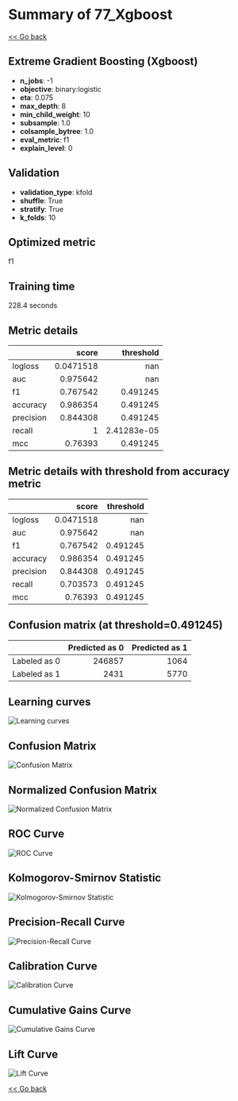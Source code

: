 # Summary of 77_Xgboost

[<< Go back](../README.md)


## Extreme Gradient Boosting (Xgboost)
- **n_jobs**: -1
- **objective**: binary:logistic
- **eta**: 0.075
- **max_depth**: 8
- **min_child_weight**: 10
- **subsample**: 1.0
- **colsample_bytree**: 1.0
- **eval_metric**: f1
- **explain_level**: 0

## Validation
 - **validation_type**: kfold
 - **shuffle**: True
 - **stratify**: True
 - **k_folds**: 10

## Optimized metric
f1

## Training time

228.4 seconds

## Metric details
|           |     score |     threshold |
|:----------|----------:|--------------:|
| logloss   | 0.0471518 | nan           |
| auc       | 0.975642  | nan           |
| f1        | 0.767542  |   0.491245    |
| accuracy  | 0.986354  |   0.491245    |
| precision | 0.844308  |   0.491245    |
| recall    | 1         |   2.41283e-05 |
| mcc       | 0.76393   |   0.491245    |


## Metric details with threshold from accuracy metric
|           |     score |   threshold |
|:----------|----------:|------------:|
| logloss   | 0.0471518 |  nan        |
| auc       | 0.975642  |  nan        |
| f1        | 0.767542  |    0.491245 |
| accuracy  | 0.986354  |    0.491245 |
| precision | 0.844308  |    0.491245 |
| recall    | 0.703573  |    0.491245 |
| mcc       | 0.76393   |    0.491245 |


## Confusion matrix (at threshold=0.491245)
|              |   Predicted as 0 |   Predicted as 1 |
|:-------------|-----------------:|-----------------:|
| Labeled as 0 |           246857 |             1064 |
| Labeled as 1 |             2431 |             5770 |

## Learning curves
![Learning curves](learning_curves.png)
## Confusion Matrix

![Confusion Matrix](confusion_matrix.png)


## Normalized Confusion Matrix

![Normalized Confusion Matrix](confusion_matrix_normalized.png)


## ROC Curve

![ROC Curve](roc_curve.png)


## Kolmogorov-Smirnov Statistic

![Kolmogorov-Smirnov Statistic](ks_statistic.png)


## Precision-Recall Curve

![Precision-Recall Curve](precision_recall_curve.png)


## Calibration Curve

![Calibration Curve](calibration_curve_curve.png)


## Cumulative Gains Curve

![Cumulative Gains Curve](cumulative_gains_curve.png)


## Lift Curve

![Lift Curve](lift_curve.png)



[<< Go back](../README.md)
